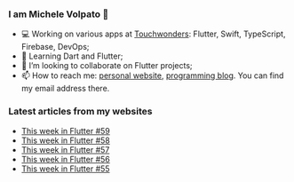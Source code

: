 ### I am Michele Volpato 👋

- 💻 Working on various apps at [Touchwonders](https://touchwonders.com): Flutter, Swift, TypeScript, Firebase, DevOps;
- 🌱 Learning Dart and Flutter;
- 📱 I’m looking to collaborate on Flutter projects;
- 📫 How to reach me: [personal website](https://volpato.nl), [programming blog](https://ishouldgotosleep.com). You can find my email address there.

### Latest articles from my websites

<!-- BLOG-POST-LIST:START -->
- [This week in Flutter #59](https://ishouldgotosleep.com/news/this-week-in-flutter-59/)
- [This week in Flutter #58](https://ishouldgotosleep.com/news/this-week-in-flutter-58/)
- [This week in Flutter #57](https://ishouldgotosleep.com/news/this-week-in-flutter-57/)
- [This week in Flutter #56](https://ishouldgotosleep.com/news/this-week-in-flutter-56/)
- [This week in Flutter #55](https://ishouldgotosleep.com/news/this-week-in-flutter-55/)
<!-- BLOG-POST-LIST:END -->
